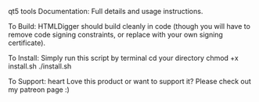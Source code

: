qt5 tools
Documentation:
Full details and usage instructions.

To Build:
HTMLDigger should build cleanly in code (though you will have to remove code signing constraints, or replace with your own signing certificate).

To Install:
Simply run this script by terminal
cd your directory
chmod +x install.sh
./install.sh

To Support:
heart  Love this product or want to support it? Please check out my patreon page :)
